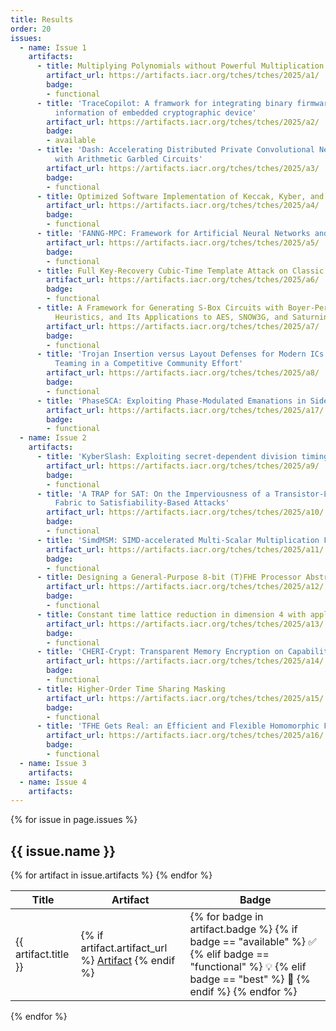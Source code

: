```yaml
---
title: Results
order: 20
issues:
  - name: Issue 1
    artifacts:
      - title: Multiplying Polynomials without Powerful Multiplication Instructions
        artifact_url: https://artifacts.iacr.org/tches/tches/2025/a1/
        badge:
        - functional
      - title: 'TraceCopilot: A framwork for integrating binary firmware and side-channel
          information of embedded cryptographic device'
        artifact_url: https://artifacts.iacr.org/tches/tches/2025/a2/
        badge:
        - available
      - title: 'Dash: Accelerating Distributed Private Convolutional Neural Network Inference
          with Arithmetic Garbled Circuits'
        artifact_url: https://artifacts.iacr.org/tches/tches/2025/a3/
        badge:
        - functional
      - title: Optimized Software Implementation of Keccak, Kyber, and Dilithium on RV{32,64}IM{B}{V}
        artifact_url: https://artifacts.iacr.org/tches/tches/2025/a4/
        badge:
        - functional
      - title: 'FANNG-MPC: Framework for Artificial Neural Networks and Generic MPC'
        artifact_url: https://artifacts.iacr.org/tches/tches/2025/a5/
        badge:
        - functional
      - title: Full Key-Recovery Cubic-Time Template Attack on Classic McEliece Decapsulation
        artifact_url: https://artifacts.iacr.org/tches/tches/2025/a6/
        badge:
        - functional
      - title: A Framework for Generating S-Box Circuits with Boyer-Peralta Algorithm-Based
          Heuristics, and Its Applications to AES, SNOW3G, and Saturnin
        artifact_url: https://artifacts.iacr.org/tches/tches/2025/a7/
        badge:
        - functional
      - title: 'Trojan Insertion versus Layout Defenses for Modern ICs: Red-versus-Blue
          Teaming in a Competitive Community Effort'
        artifact_url: https://artifacts.iacr.org/tches/tches/2025/a8/
        badge:
        - functional
      - title: 'PhaseSCA: Exploiting Phase-Modulated Emanations in Side Channels'
        artifact_url: https://artifacts.iacr.org/tches/tches/2025/a17/
        badge:
        - functional
  - name: Issue 2
    artifacts:
      - title: 'KyberSlash: Exploiting secret-dependent division timings in Kyber implementations'
        artifact_url: https://artifacts.iacr.org/tches/tches/2025/a9/
        badge:
        - functional
      - title: 'A TRAP for SAT: On the Imperviousness of a Transistor-Level Programmable
          Fabric to Satisfiability-Based Attacks'
        artifact_url: https://artifacts.iacr.org/tches/tches/2025/a10/
        badge:
        - functional
      - title: 'SimdMSM: SIMD-accelerated Multi-Scalar Multiplication Framework for zkSNARKs'
        artifact_url: https://artifacts.iacr.org/tches/tches/2025/a11/
        badge:
        - functional
      - title: Designing a General-Purpose 8-bit (T)FHE Processor Abstraction
        artifact_url: https://artifacts.iacr.org/tches/tches/2025/a12/
        badge:
        - functional
      - title: Constant time lattice reduction in dimension 4 with application to SQIsign
        artifact_url: https://artifacts.iacr.org/tches/tches/2025/a13/
        badge:
        - functional
      - title: 'CHERI-Crypt: Transparent Memory Encryption on Capability Architectures'
        artifact_url: https://artifacts.iacr.org/tches/tches/2025/a14/
        badge:
        - functional
      - title: Higher-Order Time Sharing Masking
        artifact_url: https://artifacts.iacr.org/tches/tches/2025/a15/
        badge:
        - functional
      - title: 'TFHE Gets Real: an Efficient and Flexible Homomorphic Floating-Point Arithmetic'
        artifact_url: https://artifacts.iacr.org/tches/tches/2025/a16/
        badge:
        - functional
  - name: Issue 3
    artifacts:
  - name: Issue 4
    artifacts:
---
```


{% for issue in page.issues %}
  <h2>{{ issue.name }}</h2>

  <table>
    <thead>
      <tr>
        <th>Title</th>
        <th>Artifact</th>
        <th>Badge</th>
      </tr>
    </thead>
    <tbody>
    {% for artifact in issue.artifacts %}
      <tr>
        <td>
          {{ artifact.title }}
        </td>
        <td>
          {% if artifact.artifact_url %}
            <a href="{{artifact.artifact_url}}">Artifact</a>
          {% endif %}
        </td>
        <td>
        {% for badge in artifact.badge %}
            {% if badge == "available" %}
                <span title="IACR CHES Artifacts Available">✅</span>
            {% elif badge == "functional" %}
                <span title="IACR CHES Artifacts Functional">💡</span>
            {% elif badge == "best" %}
                <span title="IACR CHES Best Artifact Award">🥇</span>
            {% endif %}
        {% endfor %}
        </td>
      </tr>
    {% endfor %}
    </tbody>
</table>
{% endfor %}
